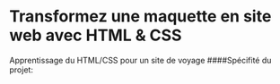 # Transformez une maquette en site web avec HTML & CSS

Apprentissage du HTML/CSS pour un site de voyage 
####Spécifité du projet:

